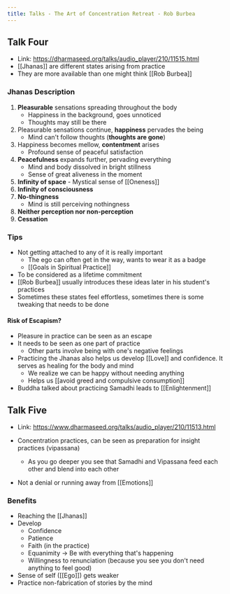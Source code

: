 ```yaml
---
title: Talks - The Art of Concentration Retreat - Rob Burbea
---
```

## Talk Four
- Link: https://dharmaseed.org/talks/audio_player/210/11515.html
- [[Jhanas]] are different states arising from practice
- They are more available than one might think [[Rob Burbea]]

### Jhanas Description
1. **Pleasurable** sensations spreading throughout the body
	- Happiness in the background, goes unnoticed
	- Thoughts may still be there
2. Pleasurable sensations continue, **happiness** pervades the being
	- Mind can't follow thoughts (**thoughts are gone**)
3. Happiness becomes mellow, **contentment** arises
	- Profound sense of peaceful satisfaction
4. **Peacefulness** expands further, pervading everything
	- Mind and body dissolved in bright stillness
	- Sense of great aliveness in the moment
5. **Infinity of space** - Mystical sense of [[Oneness]]
6. **Infinity of consciousness**
7. **No-thingness**
	- Mind is still perceiving nothingness 
8. **Neither perception nor non-perception**
9. **Cessation** 

### Tips
- Not getting attached to any of it is really important
	- The ego can often get in the way, wants to wear it as a badge
	- [[Goals in Spiritual Practice]]
- To be considered as a lifetime commitment
- [[Rob Burbea]] usually introduces these ideas later in his student's practices
- Sometimes these states feel effortless, sometimes there is some tweaking that needs to be done

#### Risk of Escapism?
- Pleasure in practice can be seen as an escape
- It needs to be seen as one part of practice
	- Other parts involve being with one's negative feelings
- Practicing the Jhanas also helps us develop [[Love]] and confidence. It serves as healing for the body and mind
	- We realize we can be happy without needing anything
	- Helps us [[avoid greed and compulsive consumption]]
- Buddha talked about practicing Samadhi leads to [[Enlightenment]]


## Talk Five
- Link: https://www.dharmaseed.org/talks/audio_player/210/11513.html
- Concentration practices, can be seen as preparation for insight practices (vipassana)
	- As you go deeper you see that Samadhi and Vipassana feed each other and blend into each other

- Not a denial or running away from [[Emotions]]

### Benefits
- Reaching the [[Jhanas]]
- Develop
	- Confidence
	- Patience
	- Faith (in the practice)
	- Equanimity → Be with everything that's happening
	- Willingness to renunciation (because you see you don't need anything to feel good)
- Sense of self ([[Ego]]) gets weaker
- Practice non-fabrication of stories by the mind

